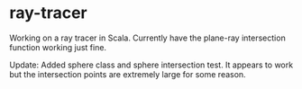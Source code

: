 # ray-tracer

Working on a ray tracer in Scala. Currently have the plane-ray intersection function working just fine.

Update: Added sphere class and sphere intersection test. It appears to work but the intersection points are extremely large for some reason.
